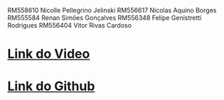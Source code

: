 RM558610 Nicolle Pellegrino Jelinski 
RM556617 Nicolas Aquino Borges
RM555584 Renan Simões Gonçalves
RM556348 Felipe Genistretti Rodrigues
RM556404 Vitor Rivas Cardoso

# [Link do Video](https://youtu.be/QfcO2bOoHQU)

# [Link do Github](https://github.com/rivasz/EdgeCP5)
